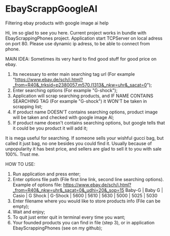 # EbayScrappGoogleAI
Filtering ebay products with google image ai help

Hi, im so glad to see you here.
Current project works in bundle with EbayScrappingPhones project.
Application start TCPServer on local adress on port 80. Please use dynamic ip adress, to be able to connect from phone.

MAIN IDEA:
Sometimes its very hard to find good stuff for good price on ebay. 
1) Its necessary to enter main searching tag url (For example "https://www.ebay.de/sch/i.html?_from=R40&_trksid=p2380057.m570.l1313&_nkw=uhr&_sacat=0");
2) Enter searching options (For example "G-shock");
3) Application will scrap searching products, and IF NAME CONTAINS SEARCHING TAG (For example "G-shock") it WON'T be taken in scrapping list;
4) If product name DOESN'T contains searching options, product image will be taken and checked with google image AI;
5) If product name doesn't contains searching options, but google tells that it could be you product it will add it;

It is mega useful for searching. If someone sells your wishful gucci bag, but called it just bag, no one besides you could find it. Usually because of unpopularity it has best price, and sellers are glad to sell it to you with sale 100%. Trust me.

HOW TO USE:
1) Run application and press enter;
2) Enter options file path (File first line link, second line searching options). Example of options file:
https://www.ebay.de/sch/i.html?_from=R40&_nkw=uhr&_sacat=0&_udhi=20&_sop=15
Baby-G | Baby G | Casio | G Shock | G-Shock | 5600 | 5610 | 5630 | 5000 | 5025 | 5030
3) Enter filename where you would like to store products info (File can be empty);
4) Wait and enjoy;
5) To quit just enter quit in terminal every time you want;
6) Your founded products you can find in file (step 3), or in application EbayScrappingPhones (see on my github);


